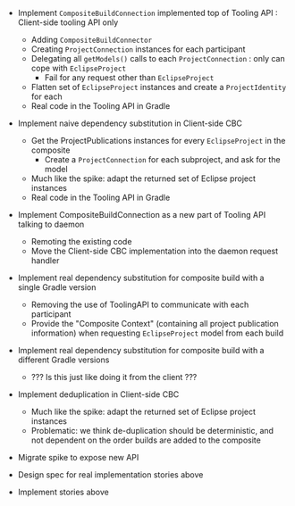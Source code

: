 - Implement `CompositeBuildConnection` implemented top of Tooling API : Client-side tooling API only
    - Adding `CompositeBuildConnector`
    - Creating `ProjectConnection` instances for each participant
    - Delegating all `getModels()` calls to each `ProjectConnection` : only can cope with `EclipseProject`
        - Fail for any request other than `EclipseProject`
    - Flatten set of `EclipseProject` instances and create a `ProjectIdentity` for each
    - Real code in the Tooling API in Gradle

- Implement naive dependency substitution in Client-side CBC
    - Get the ProjectPublications instances for every `EclipseProject` in the composite
        - Create a `ProjectConnection` for each subproject, and ask for the model
    - Much like the spike: adapt the returned set of Eclipse project instances
    - Real code in the Tooling API in Gradle

- Implement CompositeBuildConnection as a new part of Tooling API talking to daemon
    - Remoting the existing code
    - Move the Client-side CBC implementation into the daemon request handler

- Implement real dependency substitution for composite build with a single Gradle version
    - Removing the use of ToolingAPI to communicate with each participant
    - Provide the "Composite Context" (containing all project publication information) when requesting `EclipseProject` model from each build

- Implement real dependency substitution for composite build with a different Gradle versions
    - ??? Is this just like doing it from the client ???

- Implement deduplication in Client-side CBC
    - Much like the spike: adapt the returned set of Eclipse project instances
    - Problematic: we think de-duplication should be deterministic, and not dependent on the order builds are added to the composite

- Migrate spike to expose new API
- Design spec for real implementation stories above
- Implement stories above